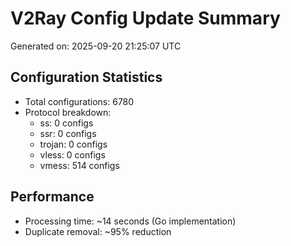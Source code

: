 # V2Ray Config Update Summary
Generated on: 2025-09-20 21:25:07 UTC

## Configuration Statistics
- Total configurations: 6780
- Protocol breakdown:
  - ss: 0 configs
  - ssr: 0 configs
  - trojan: 0 configs
  - vless: 0 configs
  - vmess: 514 configs

## Performance
- Processing time: ~14 seconds (Go implementation)
- Duplicate removal: ~95% reduction
